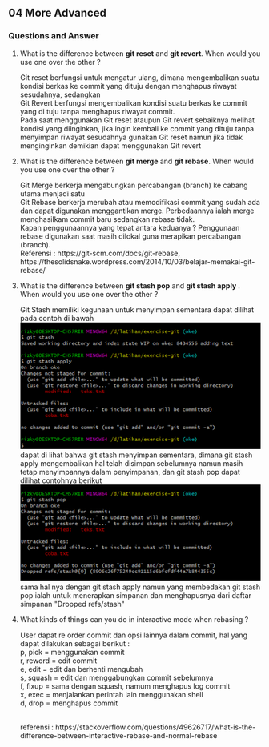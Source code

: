 ## 04 More Advanced

### Questions and Answer

<ol>
<li>
What is the difference between <b>git reset</b> and <b> git revert</b>. When would you use one over the other ?
</li>
<p>
Git reset berfungsi untuk mengatur ulang, dimana mengembalikan suatu kondisi berkas ke commit yang dituju dengan menghapus riwayat sesudahnya, sedangkan <br>
Git Revert berfungsi mengembalikan kondisi suatu berkas ke commit yang di tuju tanpa menghapus riwayat commit.
<br>
Pada saat menggunakan Git reset ataupun Git revert sebaiknya melihat kondisi yang diinginkan, jika ingin kembali ke commit yang dituju tanpa menyimpan riwayat sesudahnya gunakan Git reset namun jika tidak menginginkan demikian dapat menggunakan Git revert
</p>

<li>
What is the difference between <b> git merge</b> and <b>git rebase</b>. When would you use one over the other ?
</li>
<p>
Git Merge berkerja mengabungkan percabangan (branch) ke cabang utama menjadi satu <br>
Git Rebase berkerja merubah atau memodifikasi commit yang sudah ada dan dapat digunakan menggantikan merge. Perbedaannya ialah merge menghasilkam commit baru sedangkan rebase tidak.
<br>
Kapan penggunaannya yang tepat antara keduanya ? Penggunaan rebase digunakan saat masih dilokal guna merapikan percabangan (branch).
<br>
Referensi : https://git-scm.com/docs/git-rebase,
https://thesolidsnake.wordpress.com/2014/10/03/belajar-memakai-git-rebase/
</p>

<li>
What is the difference between <b>git stash pop</b> and <b> git stash apply </b>. When would you use one over the other ?
</li>
<p>
Git Stash memiliki kegunaan untuk menyimpan sementara dapat dilihat pada contoh di bawah <br>
<img src="img/img-d.png" alt="git-diff"> <br>
dapat di lihat bahwa git stash menyimpan sementara, dimana git stash apply mengembalikan hal telah disimpan sebelumnya namun masih tetap menyimpannya dalam penyimpanan, dan git stash pop dapat dilihat contohnya berikut
<img src="img/img-e.png" alt="git-diff"> <br>
sama hal nya dengan git stash apply namun yang membedakan git stash pop ialah untuk menerapkan simpanan dan menghapusnya dari daftar simpanan "Dropped refs/stash"
</p>

<li>
What kinds of things can you do in interactive mode when rebasing ?
</li>
<p>
User dapat re order commit dan opsi lainnya dalam commit, hal yang dapat dilakukan sebagai berikut : <br>
p, pick = menggunakan commit <br>
r, reword = edit commit <br>
e, edit = edit dan berhenti mengubah <br>
s, squash = edit dan menggabungkan commit sebelumnya <br>
f, fixup = sama dengan squash, namum menghapus log commit <br>
x, exec = menjalankan perintah lain menggunakan shell <br>
d, drop = menghapus commit <br>
</p> <br>
referensi : https://stackoverflow.com/questions/49626717/what-is-the-difference-between-interactive-rebase-and-normal-rebase

</ol>
<br>
